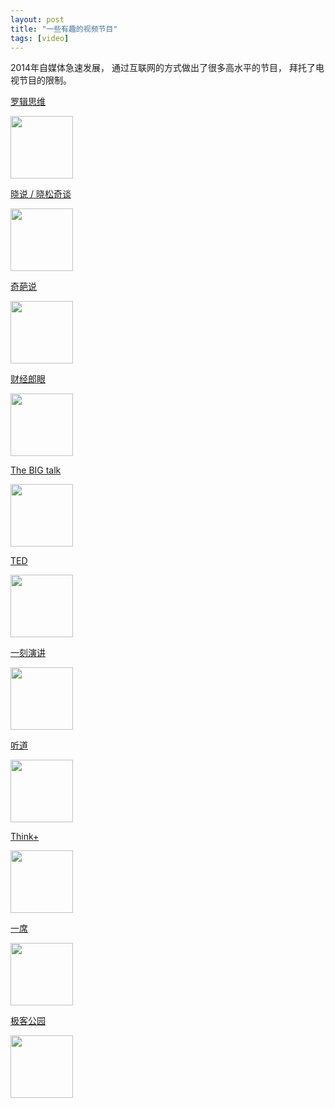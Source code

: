 ```yaml
---
layout: post
title: "一些有趣的视频节目"
tags: [video]
---
```


2014年自媒体急速发展， 通过互联网的方式做出了很多高水平的节目， 拜托了电视节目的限制。

 [罗辑思维](http://www.youku.com/show_page/id_z5bdbf57c947311e3b8b7.html)

<img src="http://r3.ykimg.com/050E000053BE156367379F109D09C3F1" width=100>

[晓说 / 晓松奇谈](http://www.iqiyi.com/a_19rrgifngp.html?src=frbdaldjunest)

<img src="http://t10.baidu.com/it/u=1593155646,651508043&fm=58" width=100>

 [奇葩说](http://www.iqiyi.com/a_19rrhc1ftl.html#vfrm=2-3-0-1)

 <img src="http://pic7.qiyipic.com/image/20141202/13/cc/a_100008381_m_601_195_260.jpg" width=100>


 [财经郎眼](http://www.iqiyi.com/a_19rrgu9qmt.html)

<img src="http://t2.baidu.com/it/u=3369811132,2989452900&fm=20" width=100>

[The BIG talk](http://www.iqiyi.com/a_19rrgiff4p.html?src=frbdaldjunest)

<img src="http://pic1.qiyipic.com/image/20140710/15/59/a_100005627_m_601_m1_195_260.jpg" width=100 />


[TED](http://v.163.com/special/tedspeeches/)

<img src="http://img4.cache.netease.com/video/2013/11/19/201311191000136294c.jpg" width=100 />


 [一刻演讲](http://tv.sohu.com/s2014/ljykyj/)

 <img src="http://photocdn.sohu.com/20141125/vrsb1477893.jpg" width=100>


[听道](http://www.tndao.com/)

<img src="http://www.tndao.com/wp-content/themes/tndao/images/logo.gif" width=100 />

[Think+](http://baike.baidu.com/link?url=aubCw6KhlmPYYc8whmgjnmNi_4IYRHWqhQdK8xRMws_DiJ1jjcw6a95qtnQcaFttUqsOKG_2Bw4-Ie4Yf9zEK_)

<img src="http://attachment.huaxi100.com/data/attachment/portal/201209/29/1023392rotronii5tirni6.jpg" width=100 />

[一席](http://yixi.tv/)

<img src="http://yixi.tv/wp-content/uploads/2013/10/yixilogo@2x1.png" width=100 />

[极客公园](http://www.geekpark.net/videos)


<img src="http://geekpark-img.qiniudn.com/uploads/reading/share/c2pXHjXaqu5FDSKey1AsUjgWdMCm5oDP.png" width=100 />
